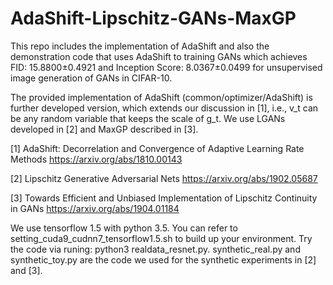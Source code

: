 # AdaShift-Lipschitz-GANs-MaxGP

This repo includes the implementation of AdaShift and also the demonstration code that uses AdaShift to training GANs which achieves FID: 15.8800±0.4921 and Inception Score: 8.0367±0.0499 for unsupervised image generation of GANs in CIFAR-10.

The provided implementation of AdaShift (common/optimizer/AdaShift) is further developed version, which extends our discussion in [1], i.e., v_t can be any random variable that keeps the scale of g_t. We use LGANs developed in [2] and MaxGP described in [3].

[1] AdaShift: Decorrelation and Convergence of Adaptive Learning Rate Methods https://arxiv.org/abs/1810.00143

[2] Lipschitz Generative Adversarial Nets https://arxiv.org/abs/1902.05687

[3] Towards Efficient and Unbiased Implementation of Lipschitz Continuity in GANs https://arxiv.org/abs/1904.01184

We use tensorflow 1.5 with python 3.5. You can refer to setting_cuda9_cudnn7_tensorflow1.5.sh to build up your environment. Try the code via runing: python3 realdata_resnet.py. synthetic_real.py and synthetic_toy.py are the code we used for the synthetic experiments in [2] and [3].
